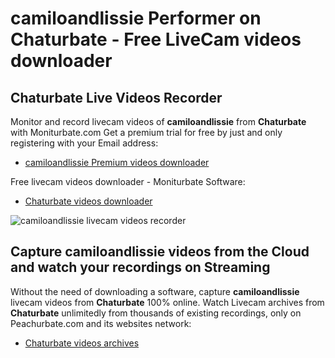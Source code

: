 # camiloandlissie Performer on Chaturbate - Free LiveCam videos downloader

## Chaturbate Live Videos Recorder

Monitor and record livecam videos of **camiloandlissie** from **Chaturbate** with Moniturbate.com
Get a premium trial for free by just and only registering with your Email address:
* [camiloandlissie Premium videos downloader](https://moniturbate.com/request-demo-licence-key.html)

Free livecam videos downloader - Moniturbate Software:
* [Chaturbate videos downloader](https://moniturbate.com/moniturbate-download-software.html)

![camiloandlissie livecam videos recorder](https://peachurnet.com/templates/moniturbate-software.png)


## Capture camiloandlissie videos from the Cloud and watch your recordings on Streaming

Without the need of downloading a software, capture **camiloandlissie** livecam videos from **Chaturbate** 100% online.
Watch Livecam archives from **Chaturbate** unlimitedly from thousands of existing recordings, only on Peachurbate.com and its websites network:
* [Chaturbate videos archives](https://peachurnet.com/)